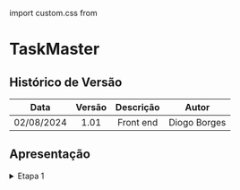 import custom.css from  
# TaskMaster

##  Histórico de Versão

| **Data** | **Versão** | **Descrição** | **Autor** |
| :--------: | :--------: | :--------:  | :--------: | 
| 02/08/2024 | 1.01 | Front end  | Diogo Borges |


## Apresentação

<details>
<summary>Etapa 1</summary>

<p> Foi realizado uma parte do Front de login</p>

<h2>Objetivos do Login</h2>
<p><strong>Objetivo Principal:</strong> Autenticação de Usuário.</p>
<ul>
    <li><u>Verificar</u>: a identidade do usuário para garantir que ele é quem diz ser. Isso é feito através da combinação de um identificador (normalmente um email ou nome de usuário) e uma senha.</li>
    <li><u>Controle de Acesso</u>: Garantir que apenas usuários autorizados possam acessar determinadas áreas do sistema ou funcionalidades específicas. Isso ajuda a proteger dados sensíveis e recursos restritos.</li>
    <li><u>Personalização</u>: Permitir a personalização da experiência do usuário. Depois de logar, o sistema pode carregar informações específicas e preferências do usuário, proporcionando uma experiência mais relevante e eficiente.</li>
</ul>


<font size="2"><p style="text-align: center">Tabela 1 - Cronograma de Entregas</p></font>
<h2> Versões </h2>
<p>Na <b>Tabela</b> está a versão do projeto.</p>
<font size="2"><p style="text-align: center">Tabela - Versões do Projeto</p></font>
<table border="1">
    <tr>
        <th>Versão</th>
        <th>Data</th>
        <th>Descrição</th>
        <th>Autor</th>
        <th>Revisor</th>
    </tr>
    <tr>
        <td>1.0</td>
        <td>02/08/2024</td>
        <td>Avaliação do front</td>
        <td><a href="https://github.com/DigogsXD">Diogo Borges</a></td>
        <td><a href="https://github.com/jonasmelo21">Jonas</a></td>
    </tr>
</table>


